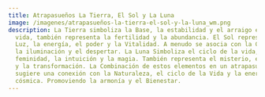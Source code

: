 ```yaml
---
title: Atrapasueños La Tierra, El Sol y La Luna
image: /imagenes/atrapasueños-la-tierra-el-sol-y-la-luna_wm.png
description: La Tierra simboliza la Base, la estabilidad y el arraigo en la
  vida, también representa la fertilidad y la abundancia. El Sol representa la
  Luz, la energía, el poder y la Vitalidad. A menudo se asocia con la Claridad,
  la iluminación y el despertar. La Luna Simboliza el ciclo de la vida, la
  feminidad, la intuición y la magia. También representa el misterio, el cambio
  y la transformación. La Combinación de estos elementos en un atrapasueños
  sugiere una conexión con la Naturaleza, el ciclo de la Vida y la energía
  cósmica. Promoviendo la armonía y el Bienestar.
---
```

